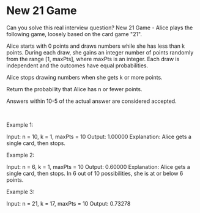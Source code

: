 # New 21 Game

Can you solve this real interview question? New 21 Game - Alice plays the following game, loosely based on the card game "21".

Alice starts with 0 points and draws numbers while she has less than k points. During each draw, she gains an integer number of points randomly from the range [1, maxPts], where maxPts is an integer. Each draw is independent and the outcomes have equal probabilities.

Alice stops drawing numbers when she gets k or more points.

Return the probability that Alice has n or fewer points.

Answers within 10-5 of the actual answer are considered accepted.

 

Example 1:


Input: n = 10, k = 1, maxPts = 10
Output: 1.00000
Explanation: Alice gets a single card, then stops.


Example 2:


Input: n = 6, k = 1, maxPts = 10
Output: 0.60000
Explanation: Alice gets a single card, then stops.
In 6 out of 10 possibilities, she is at or below 6 points.


Example 3:


Input: n = 21, k = 17, maxPts = 10
Output: 0.73278
